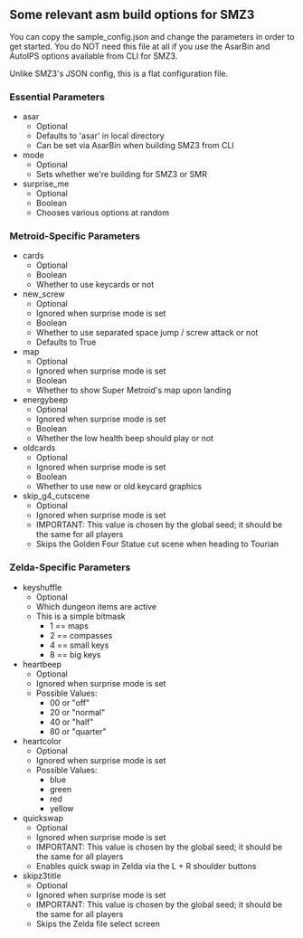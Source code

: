
## Some relevant asm build options for SMZ3

You can copy the sample_config.json and change the parameters in order
to get started. You do NOT need this file at all if you use the AsarBin
and AutoIPS options available from CLI for SMZ3.

Unlike SMZ3's JSON config, this is a flat configuration file.

### Essential Parameters

- asar
    - Optional
    - Defaults to 'asar' in local directory
    - Can be set via AsarBin when building SMZ3 from CLI
- mode
    - Optional
    - Sets whether we're building for SMZ3 or SMR
- surprise_me
    - Optional
    - Boolean
    - Chooses various options at random

### Metroid-Specific Parameters

- cards
    - Optional
    - Boolean
    - Whether to use keycards or not
- new_screw
    - Optional
    - Ignored when surprise mode is set
    - Boolean
    - Whether to use separated space jump / screw attack or not
    - Defaults to True
- map
    - Optional
    - Ignored when surprise mode is set
    - Boolean
    - Whether to show Super Metroid's map upon landing
- energybeep
    - Optional
    - Ignored when surprise mode is set
    - Boolean
    - Whether the low health beep should play or not
- oldcards
    - Optional
    - Ignored when surprise mode is set
    - Boolean
    - Whether to use new or old keycard graphics
- skip_g4_cutscene
    - Optional
    - Ignored when surprise mode is set
    - IMPORTANT: This value is chosen by the global seed;
        it should be the same for all players
    - Skips the Golden Four Statue cut scene when heading to Tourian

### Zelda-Specific Parameters

- keyshuffle
    - Optional
    - Which dungeon items are active
    - This is a simple bitmask
        - 1 == maps
        - 2 == compasses
        - 4 == small keys
        - 8 == big keys
- heartbeep
    - Optional
    - Ignored when surprise mode is set
    - Possible Values:
        - 00 or "off"
        - 20 or "normal"
        - 40 or "half"
        - 80 or "quarter"
- heartcolor
    - Optional
    - Ignored when surprise mode is set
    - Possible Values:
        - blue
        - green
        - red
        - yellow
- quickswap
    - Optional
    - Ignored when surprise mode is set
    - IMPORTANT: This value is chosen by the global seed;
        it should be the same for all players
    - Enables quick swap in Zelda via the L + R shoulder buttons
- skipz3title
    - Optional
    - Ignored when surprise mode is set
    - IMPORTANT: This value is chosen by the global seed;
        it should be the same for all players
    - Skips the Zelda file select screen
